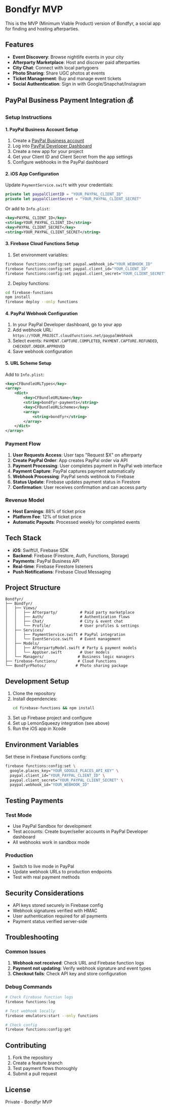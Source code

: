 # Bondfyr MVP

This is the MVP (Minimum Viable Product) version of Bondfyr, a social app for finding and hosting afterparties.

## Features

- **Event Discovery**: Browse nightlife events in your city
- **Afterparty Marketplace**: Host and discover paid afterparties
- **City Chat**: Connect with local partygoers
- **Photo Sharing**: Share UGC photos at events
- **Ticket Management**: Buy and manage event tickets
- **Social Authentication**: Sign in with Google/Snapchat/Instagram

## PayPal Business Payment Integration 💰

### Setup Instructions

#### 1. PayPal Business Account Setup
1. Create a [PayPal Business account](https://www.paypal.com/us/business)
2. Log into [PayPal Developer Dashboard](https://developer.paypal.com)
3. Create a new app for your project
4. Get your Client ID and Client Secret from the app settings
5. Configure webhooks in the PayPal dashboard

#### 2. iOS App Configuration
Update `PaymentService.swift` with your credentials:
```swift
private let paypalClientID = "YOUR_PAYPAL_CLIENT_ID" 
private let paypalClientSecret = "YOUR_PAYPAL_CLIENT_SECRET"
```

Or add to `Info.plist`:
```xml
<key>PAYPAL_CLIENT_ID</key>
<string>YOUR_PAYPAL_CLIENT_ID</string>
<key>PAYPAL_CLIENT_SECRET</key>
<string>YOUR_PAYPAL_CLIENT_SECRET</string>
```

#### 3. Firebase Cloud Functions Setup
1. Set environment variables:
```bash
firebase functions:config:set paypal.webhook_id="YOUR_WEBHOOK_ID"
firebase functions:config:set paypal.client_id="YOUR_CLIENT_ID"
firebase functions:config:set paypal.client_secret="YOUR_CLIENT_SECRET"
```

2. Deploy functions:
```bash
cd firebase-functions
npm install
firebase deploy --only functions
```

#### 4. PayPal Webhook Configuration
1. In your PayPal Developer dashboard, go to your app
2. Add webhook URL: `https://YOUR_PROJECT.cloudfunctions.net/paypalWebhook`
3. Select events: `PAYMENT.CAPTURE.COMPLETED`, `PAYMENT.CAPTURE.REFUNDED`, `CHECKOUT.ORDER.APPROVED`
4. Save webhook configuration

#### 5. URL Scheme Setup
Add to `Info.plist`:
```xml
<key>CFBundleURLTypes</key>
<array>
    <dict>
        <key>CFBundleURLName</key>
        <string>bondfyr-payments</string>
        <key>CFBundleURLSchemes</key>
        <array>
            <string>bondfyr</string>
        </array>
    </dict>
</array>
```

### Payment Flow

1. **User Requests Access**: User taps "Request $X" on afterparty
2. **Create PayPal Order**: App creates PayPal order via API
3. **Payment Processing**: User completes payment in PayPal web interface
4. **Payment Capture**: PayPal captures payment automatically
5. **Webhook Processing**: PayPal sends webhook to Firebase
6. **Status Update**: Firebase updates payment status in Firestore
7. **Confirmation**: User receives confirmation and can access party

### Revenue Model
- **Host Earnings**: 88% of ticket price
- **Platform Fee**: 12% of ticket price
- **Automatic Payouts**: Processed weekly for completed events

## Tech Stack

- **iOS**: SwiftUI, Firebase SDK
- **Backend**: Firebase (Firestore, Auth, Functions, Storage)
- **Payments**: PayPal Business API
- **Real-time**: Firebase Firestore listeners
- **Push Notifications**: Firebase Cloud Messaging

## Project Structure

```
Bondfyr/
├── Bondfyr/
│   ├── Views/
│   │   ├── Afterparty/          # Paid party marketplace
│   │   ├── Auth/                # Authentication flows
│   │   ├── Chat/                # City & event chat
│   │   └── Profile/             # User profiles & settings
│   ├── Services/
│   │   ├── PaymentService.swift # PayPal integration
│   │   └── EventService.swift   # Event management
│   ├── Models/
│   │   ├── AfterpartyModel.swift # Party & payment models
│   │   └── AppUser.swift        # User models
│   └── Managers/               # Business logic managers
├── firebase-functions/         # Cloud Functions
└── BondfyrPhotos/             # Photo sharing package
```

## Development Setup

1. Clone the repository
2. Install dependencies:
   ```bash
   cd firebase-functions && npm install
   ```
3. Set up Firebase project and configure
4. Set up LemonSqueezy integration (see above)
5. Run the iOS app in Xcode

## Environment Variables

Set these in Firebase Functions config:
```bash
firebase functions:config:set \
  google.places_key="YOUR_GOOGLE_PLACES_API_KEY" \
  paypal.client_id="YOUR_PAYPAL_CLIENT_ID" \
  paypal.client_secret="YOUR_PAYPAL_CLIENT_SECRET" \
  paypal.webhook_id="YOUR_WEBHOOK_ID"
```

## Testing Payments

### Test Mode
- Use PayPal Sandbox for development
- Test accounts: Create buyer/seller accounts in PayPal Developer dashboard
- All webhooks work in sandbox mode

### Production
- Switch to live mode in PayPal
- Update webhook URLs to production endpoints
- Test with real payment methods

## Security Considerations

- API keys stored securely in Firebase config
- Webhook signatures verified with HMAC
- User authentication required for all payments
- Payment status verified server-side

## Troubleshooting

### Common Issues
1. **Webhook not received**: Check URL and Firebase function logs
2. **Payment not updating**: Verify webhook signature and event types
3. **Checkout fails**: Check API key and store configuration

### Debug Commands
```bash
# Check Firebase function logs
firebase functions:log

# Test webhook locally
firebase emulators:start --only functions

# Check config
firebase functions:config:get
```

## Contributing

1. Fork the repository
2. Create a feature branch
3. Test payment flows thoroughly
4. Submit a pull request

## License

Private - Bondfyr MVP

